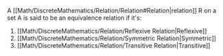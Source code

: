 A [[Math/DiscreteMathematics/Relation/Relation#Relation|relation]] R on a set A is said to be an equivalence relation if it's:
1. [[Math/DiscreteMathematics/Relation/Reflexive Relation|Reflexive]]
2. [[Math/DiscreteMathematics/Relation/Symmetric Relation|Symmetric]]
3. [[Math/DiscreteMathematics/Relation/Transitive Relation|Transitive]]
